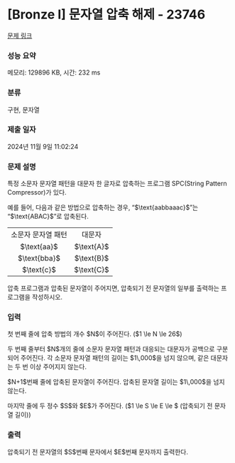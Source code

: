 # [Bronze I] 문자열 압축 해제 - 23746 

[문제 링크](https://www.acmicpc.net/problem/23746) 

### 성능 요약

메모리: 129896 KB, 시간: 232 ms

### 분류

구현, 문자열

### 제출 일자

2024년 11월 9일 11:02:24

### 문제 설명

<p>특정 소문자 문자열 패턴을 대문자 한 글자로 압축하는 프로그램 SPC(String Pattern Compressor)가 있다.</p>

<p>예를 들어, 다음과 같은 방법으로 압축하는 경우, “$\text{aabbaaac}$”는 “$\text{ABAC}$”로 압축된다.</p>

<table class="table table-bordered table-center-30">
	<tbody>
		<tr>
			<td style="text-align: center;">소문자 문자열 패턴</td>
			<td style="text-align: center;">대문자</td>
		</tr>
		<tr>
			<td style="text-align: center;">$\text{aa}$</td>
			<td style="text-align: center;">$\text{A}$</td>
		</tr>
		<tr>
			<td style="text-align: center;">$\text{bba}$</td>
			<td style="text-align: center;">$\text{B}$</td>
		</tr>
		<tr>
			<td style="text-align: center;">$\text{c}$</td>
			<td style="text-align: center;">$\text{C}$</td>
		</tr>
	</tbody>
</table>

<p>압축 프로그램과 압축된 문자열이 주어지면, 압축되기 전 문자열의 일부를 출력하는 프로그램을 작성하시오.</p>

### 입력 

 <p>첫 번째 줄에 압축 방법의 개수 $N$이 주어진다. ($1 \le N \le 26$)</p>

<p>두 번째 줄부터 $N$개의 줄에 소문자 문자열 패턴과 대응되는 대문자가 공백으로 구분되어 주어진다. 각 소문자 문자열 패턴의 길이는 $1\,000$을 넘지 않으며, 같은 대문자는 두 번 이상 주어지지 않는다.</p>

<p>$N+1$번째 줄에 압축된 문자열이 주어진다. 압축된 문자열 길이는 $1\,000$을 넘지 않는다.</p>

<p>마지막 줄에 두 정수 $S$와 $E$가 주어진다. ($1 \le S \le E \le $ (압축되기 전 문자열 길이))</p>

### 출력 

 <p>압축되기 전 문자열의 $S$번째 문자에서 $E$번째 문자까지 출력한다.</p>

